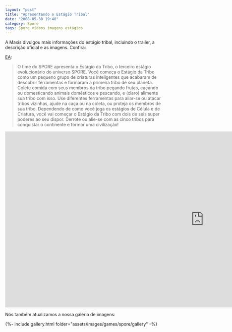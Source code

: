 ```yaml
---
layout: "post"
title: "Apresentando o Estágio Tribal"
date: "2008-05-30 19:40"
category: Spore
tags: Spore vídeos imagens estágios
---
```


A Maxis divulgou mais informações do estágio tribal, incluindo o trailer, a descrição oficial e as imagens. Confira:

[EA](http://brasil.ea.com/):

> O time do SPORE apresenta o Estágio da Tribo, o terceiro estágio evolucionário do universo SPORE. Você começa o Estágio da Tribo como um pequeno grupo de criaturas inteligentes que acabaram de descobrir ferramentas e formaram a primeira tribo de seu planeta. Colete comida com seus membros da tribo pegando frutas, caçando ou domesticando animais domésticos e pescando, e (claro) alimente sua tribo com isso. Use diferentes ferramentas para aliar-se ou atacar tribos vizinhas, ajude na caça ou na coleta, ou proteja os membros de sua tribo. Dependendo de como você joga os estágios de Célula e de Criatura, você vai começar o Estágio da Tribo com dois de seis super poderes ao seu dispor. Derrote ou alie-se com as cinco tribos para conquistar o continente e formar uma civilização!

<iframe width="1280" height="568" src="https://www.youtube.com/embed/afTiV7PkSQE" frameborder="0" allow="accelerometer; autoplay; encrypted-media; gyroscope; picture-in-picture" allowfullscreen></iframe>

Nós também atualizamos a nossa galeria de imagens:

{%- include gallery.html folder="assets/images/games/spore/gallery" -%}
